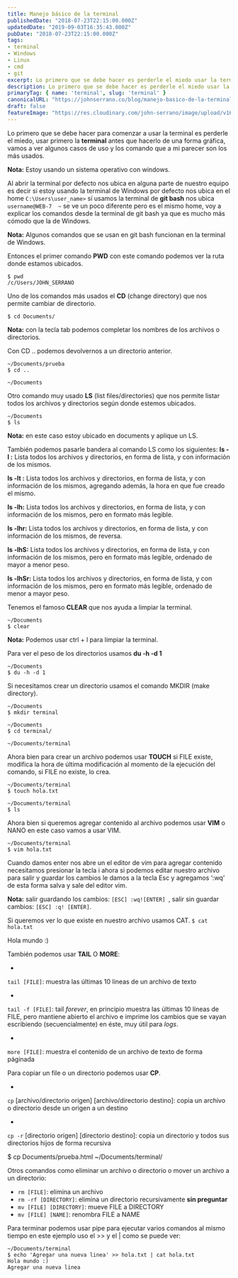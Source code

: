 ```yaml
---
title: Manejo básico de la terminal
publishedDate: "2018-07-23T22:15:00.000Z"
updatedDate: "2019-09-03T16:35:43.000Z"
pubDate: "2018-07-23T22:15:00.000Z"
tags: 
- terminal
- Windows
- Linux
- cmd
- git
excerpt: Lo primero que se debe hacer es perderle el miedo usar la terminal y pensar porque no hacerlo desde la terminal vamos a ver algunos casos de uso.
description: Lo primero que se debe hacer es perderle el miedo usar la terminal y pensar porque no hacerlo desde la terminal vamos a ver algunos casos de uso.
primaryTag: { name: 'terminal', slug: 'terminal' }
canonicalURL: "https://johnserrano.co/blog/manejo-basico-de-la-terminal"
draft: false
featureImage: "https://res.cloudinary.com/john-serrano/image/upload/v1683211064/John%20Serrano/Blog%20Post/manejo-basico-de-la-terminal/terminal_1_cinxhp.jpg"
---
```


Lo primero que se debe hacer para comenzar a usar la terminal es perderle el miedo, usar primero la **terminal** antes que hacerlo de una forma gráfica, vamos a ver algunos casos de uso y los comando que a mi parecer son los más usados.

**Nota:** Estoy usando un sistema operativo con windows.

Al abrir la terminal por defecto nos ubica en alguna parte de nuestro equipo es decir si estoy usando la terminal de Windows por defecto nos ubica en el home `C:\Users\user_name>` sí usamos la terminal de **git bash** nos ubica `username@WEB-7  ~` se ve un poco diferente pero es el mismo home, voy a explicar los comandos desde la terminal de git bash ya que es mucho más cómodo que la de Windows.

**Nota:** Algunos comandos que se usan en git bash funcionan en la terminal de Windows.

Entonces el primer comando **PWD** con este comando podemos ver la ruta donde estamos ubicados.

    $ pwd
    /c/Users/JOHN_SERRANO
    

Uno de los comandos más usados el **CD** (change directory) que nos permite cambiar de directorio.

`$ cd Documents/`

**Nota:** con la tecla tab podemos completar los nombres de los archivos o directorios.

Con CD .. podemos devolvernos a un directorio anterior.

    ~/Documents/prueba
    $ cd ..
    
    ~/Documents
    

Otro comando muy usado **LS** (list files/directories) que nos permite listar todos los archivos y directorios según donde estemos ubicados.

    ~/Documents
    $ ls
    

**Nota:** en este caso estoy ubicado en documents y aplique un LS.

También podemos pasarle bandera al comando LS como los siguientes:
**ls -l :** Lista todos los archivos y directorios, en forma de lista, y con información de los mismos.

**ls -lt :** Lista todos los archivos y directorios, en forma de lista, y con información de los mismos, agregando además, la hora en que fue creado el mismo.

**ls -lh:** Lista todos los archivos y directorios, en forma de lista, y con información de los mismos, pero en formato más legible.

**ls -lhr:** Lista todos los archivos y directorios, en forma de lista, y con información de los mismos, de reversa.

**ls -lhS:** Lista todos los archivos y directorios, en forma de lista, y con información de los mismos, pero en formato más legible, ordenado de mayor a menor peso.

**ls -lhSr:** Lista todos los archivos y directorios, en forma de lista, y con información de los mismos, pero en formato más legible, ordenado de menor a mayor peso.

Tenemos el famoso **CLEAR** que nos ayuda a limpiar la terminal.

    ~/Documents
    $ clear
    

**Nota:** Podemos usar ctrl + l para limpiar la terminal.

Para ver el peso de los directorios usamos **du -h -d 1**

    ~/Documents
    $ du -h -d 1
    

Si necesitamos crear un directorio usamos el comando MKDIR (make directory).

    ~/Documents
    $ mkdir terminal
    
    ~/Documents
    $ cd terminal/
    
    ~/Documents/terminal
    

Ahora bien para crear un archivo podemos usar **TOUCH** si FILE existe, modifica la hora de última modificación al momento de la ejecución del comando, si FILE no existe, lo crea.

    ~/Documents/terminal
    $ touch hola.txt
    
    ~/Documents/terminal
    $ ls 
    

Ahora bien si queremos agregar contenido al archivo podemos usar **VIM** o NANO en este caso vamos a usar VIM.

    ~/Documents/terminal
    $ vim hola.txt
    

Cuando damos enter nos abre un el editor de vim para agregar contenido necesitamos presionar la tecla i ahora si podemos editar nuestro archivo para salir y guardar los cambios le damos a la tecla Esc y agregamos ‘:wq’ de esta forma salva y sale del editor vim.

**Nota:** salir guardando los cambios: `[ESC] :wq![ENTER] `, salir sin guardar cambios: `[ESC] :q! [ENTER]`.

Si queremos ver lo que existe en nuestro archivo usamos CAT.
`$ cat hola.txt`

Hola mundo :)

También podemos usar **TAIL** O **MORE**:

- 
`tail [FILE]`: muestra las últimas 10 lineas de un archivo de texto

- 
`tail -f [FILE]`: tail *forever*, en principio muestra las últimas 10 líneas de FILE, pero mantiene abierto el archivo e imprime los cambios que se vayan escribiendo (secuencialmente) en éste, muy útil para *logs*.

- 
`more [FILE]`: muestra el contenido de un archivo de texto de forma páginada

Para copiar un file o un directorio podemos usar **CP**.

- 
`cp` [archivo/directorio origen] [archivo/directorio destino]: copia un archivo o directorio desde un origen a un destino

- 
`cp -r` [directorio origen] [directorio destino]: copia un directorio y todos sus directorios hijos de forma recursiva

$ cp Documents/prueba.html ~/Documents/terminal/

Otros comandos como eliminar un archivo o directorio o mover un archivo a un directorio:

- `rm [FILE]`: elimina un archivo
- `rm -rf [DIRECTORY]`: elimina un directorio recursivamente **sin preguntar**
- `mv [FILE] [DIRECTORY]`: mueve FILE a DIRECTORY
- `mv [FILE] [NAME]`: renombra FILE a NAME

Para terminar podemos usar pipe para ejecutar varios comandos al mismo tiempo en este ejemplo uso el >> y el | como se puede ver:

    ~/Documents/terminal
    $ echo 'Agregar una nueva linea' >> hola.txt | cat hola.txt
    Hola mundo :)
    Agregar una nueva linea
    
